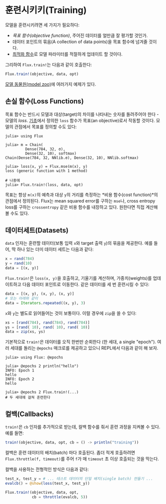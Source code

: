 # 훈련시키키(Training)

모델을 훈련시키려면 세 가지가 필요하다:

* *목표 함수(objective function)*, 주어진 데이터를 얼만큼 잘 평가할 것인가.
* 데이터 포인트의 묶음(A collection of data points)을 목표 함수에 넘겨줄 것이다.
* [최적화 함수](optimisers.md)로 모델 파라미터를 적절하게 업데이트 할 것이다.

그리하여 `Flux.train!`는 다음과 같이 호출한다:

```julia
Flux.train!(objective, data, opt)
```

[모델 동물원(model zoo)](https://github.com/FluxML/model-zoo)에 여러가지 예제가 있다.

## 손실 함수(Loss Functions)

목표 함수는 반드시 모델과 대상(target)의 차이를 나타내는 숫자를 돌려주어야 한다 - 모델의 *loss*.
[기초](../models/basics.md)에서 정의한 `loss` 함수가 목표(an objective)로서 작동할 것이다.
모델의 관점에서 목표를 정의할 수도 있다:

```julia-repl
julia> using Flux

julia> m = Chain(
         Dense(784, 32, σ),
         Dense(32, 10), softmax)
Chain(Dense(784, 32, NNlib.σ), Dense(32, 10), NNlib.softmax)

julia> loss(x, y) = Flux.mse(m(x), y)
loss (generic function with 1 method)

# 나중에
julia> Flux.train!(loss, data, opt)
```

목표는 항상 `m(x)`의 예측과 대상 `y`의 거리를 측정하는 *비용 함수(cost function)*의 관점에서 정의된다.
Flux는 mean squared error를 구하는 `mse`나, cross entropy loss를 구하는 `crossentropy` 같은
비용 함수를 내장하고 있다. 원한다면 직접 계산해 볼 수도 있다.

## 데이터세트(Datasets)

`data` 인자는 훈련할 데이터(보통 입력 `x`와 target 출력 `y`)의 묶음을 제공한다.
예를 들어, 딱 하나 있는 더미 데이터 세트는 다음과 같다:

```julia
x = rand(784)
y = rand(10)
data = [(x, y)]
```

`Flux.train!`은 `loss(x, y)`을 호출하고, 기울기를 계산하며,
가중치(weights)를 업데이트하고 다음 데이터 포인트로 이동한다.
같은 데이터를 세 번 훈련시킬 수 있다:

```julia
data = [(x, y), (x, y), (x, y)]
# 또는 아래와 같이
data = Iterators.repeated((x, y), 3)
```

`x`와 `y`는 별도로 읽어들어는 것이 보통이다. 이럴 경우에 `zip`을 쓸 수 있다:

```julia
xs = [rand(784), rand(784), rand(784)]
ys = [rand( 10), rand( 10), rand( 10)]
data = zip(xs, ys)
```

기본적으로 `train!`은 데이터를 오직 한번만 순회한다 (한 세대, a single "epoch").
여러 세대를 돌리는 `@epochs` 매크로를 제공하고 있으니 REPL에서 다음과 같이 해 보자.

```julia-repl
julia> using Flux: @epochs

julia> @epochs 2 println("hello")
INFO: Epoch 1
hello
INFO: Epoch 2
hello

julia> @epochs 2 Flux.train!(...)
# 두 세대에 걸쳐 훈련한다
```

## 컬백(Callbacks)

`train!`은 `cb` 인자를 추가적으로 받는데, 컬백 함수를 줘서 훈련 과정을 지켜볼 수 있다.
예를 들면:

```julia
train!(objective, data, opt, cb = () -> println("training"))
```

컬백은 훈련 데이터의 배치(batch) 마다 호출된다. 좀더 적게 호출하려면
`Flux.throttle(f, timeout)`를 주어 `f`가 매 `timeout` 초 이상 호출되는 것을 막는다.

컬백을 사용하는 전형적인 방식은 다음과 같다:

```julia
test_x, test_y = # ... 테스트 데이터의 단일 배치(single batch) 만들기 ...
evalcb() = @show(loss(test_x, test_y))

Flux.train!(objective, data, opt,
            cb = throttle(evalcb, 5))
```
